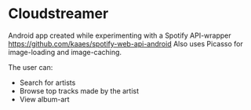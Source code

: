 # Cloudstreamer

Android app created while experimenting with a Spotify API-wrapper https://github.com/kaaes/spotify-web-api-android
Also uses Picasso for image-loading and image-caching.

The user can:
* Search for artists
* Browse top tracks made by the artist
* View album-art
